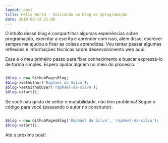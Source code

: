 ```yaml
---
layout: post
title: Hello World - Iniciando um blog de $programação
date: 2018-06-15 21:00
---
```


O intuíto desse blog é compartilhar algumas experiências sobre programação, exercitar a escrita e aprender com isso, além disso, escrever sempre me ajudou a fixar as coisas aprendidas. Vou tentar passar algumas reflexões e informações técnicas sobre desenvolvimento web aqui.

Esse é o meu primeiro passo para fixar conhecimento e buscar expressá-lo de forma simples. Espero ajudar alguém no meio do processo.

```php

$blog = new GithubPagesBlog;
$blog->setAuthor('Raphael da Silva');
$blog->setGithubUser('raphael-da-silva');
$blog->start();

```

Se você não gosta de setter e mutabilidade, não tem problema! Segue o código para você (passando o autor no construtor).

```php

$blog = new GithubPagesBlog('Raphael da Silva', 'raphael-da-silva');
$blog->start();

```

Até o próximo post!